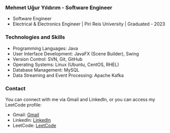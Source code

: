 ### Mehmet Uğur Yıldırım - Software Engineer
- Software Engineer
- Electrical & Electronics Engineer | Piri Reis University | Graduated - 2023

### Technologies and Skills

- Programming Languages: Java
- User Interface Development: JavaFX (Scene Builder), Swing
- Version Control: SVN, Git, GitHub
- Operating Systems: Linux (Ubuntu, CentOS, RHEL)
- Database Management: MySQL
- Data Streaming and Event Processing: Apache Kafka

### Contact

You can connect with me via Gmail and LinkedIn, or you can access my LeetCode profile:

- Gmail: [Gmail](mailto:mehmetuguryldrm@gmail.com)
- LinkedIn: [LinkedIn](https://linkedin.com/in/mehmet-uğur-yıldırım)
- LeetCode: [LeetCode](https://leetcode.com/muyildirim)


